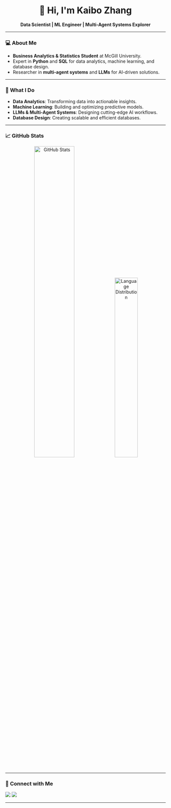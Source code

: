 <div align="center">
  <h1>👋 Hi, I'm <strong>Kaibo Zhang</strong></h1>
  <p><strong>Data Scientist | ML Engineer | Multi-Agent Systems Explorer</strong></p>
</div>

---

### 💻 **About Me**
- **Business Analytics & Statistics Student** at McGill University.
- Expert in **Python** and **SQL** for data analytics, machine learning, and database design.
- Researcher in **multi-agent systems** and **LLMs** for AI-driven solutions.

---

### 🚀 **What I Do**
- **Data Analytics**: Transforming data into actionable insights.
- **Machine Learning**: Building and optimizing predictive models.
- **LLMs & Multi-Agent Systems**: Designing cutting-edge AI workflows.
- **Database Design**: Creating scalable and efficient databases.

---

### 📈 **GitHub Stats**
<div align="center">
    <img src="https://github-readme-stats.vercel.app/api?username=kbzh2558&show_icons=true&theme=radical" alt="GitHub Stats" width="50%" />
    <img src="https://github-readme-stats.vercel.app/api/top-langs/?username=kbzh2558&layout=compact&theme=radical" alt="Language Distribution" width="38%" />
</div>

---

### 🔗 **Connect with Me**
<div align="left">
    <a href="https://kbzh2558.github.io/" target="_blank"><img src="https://img.shields.io/badge/-Personal%20Website-FF5733?style=for-the-badge&logo=google-chrome&logoColor=white" /></a>
    <a href="https://www.linkedin.com/in/kaibo-zhang-56046b264/" target="_blank"><img src="https://img.shields.io/badge/-LinkedIn-0077B5?style=for-the-badge&logo=linkedin&logoColor=white" /></a>
</div>

---
